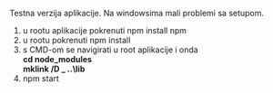 Testna verzija aplikacije. Na windowsima mali problemi sa setupom. <br>
1. u rootu aplikacije pokrenuti npm install npm<br>
2. u rootu pokrenuti npm install<br>
3. s CMD-om se navigirati u root aplikacije i onda<br>
   <b>cd node_modules</b><br>
   <b>mklink /D _ ..\lib</b><br>
4. npm start<br>
